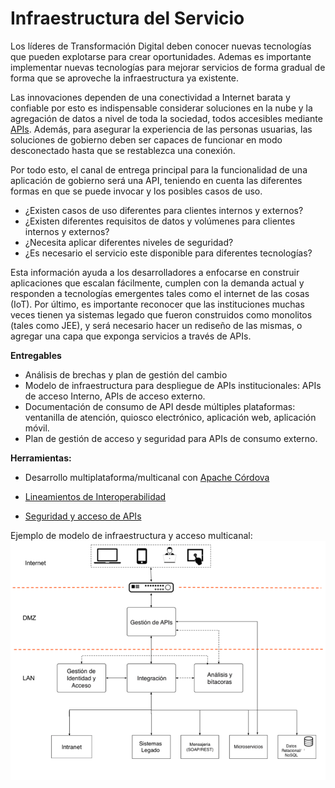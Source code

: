 
# Infraestructura del Servicio

Los líderes de Transformación Digital deben conocer nuevas tecnologías que pueden explotarse para crear oportunidades. Ademas es importante implementar nuevas tecnologías para mejorar servicios de forma gradual de forma que se aproveche la infraestructura ya existente.

 Las innovaciones dependen de una conectividad a Internet barata y confiable por esto es indispensable considerar soluciones en la nube y la agregación de datos a nivel de toda la sociedad, todos accesibles mediante [APIs](https://es.wikipedia.org/wiki/Interfaz_de_programaci%C3%B3n_de_aplicaciones). Además, para asegurar la experiencia de las personas usuarias, las soluciones de gobierno deben ser capaces de funcionar en modo desconectado hasta que se restablezca una conexión.

Por todo esto, el canal de entrega principal para la funcionalidad de una aplicación de gobierno será una API, teniendo en cuenta las diferentes formas en que se puede invocar y los posibles casos de uso.

* ¿Existen casos de uso diferentes para clientes internos y externos?
* ¿Existen diferentes requisitos de datos y volúmenes para clientes internos y externos?
* ¿Necesita aplicar diferentes niveles de seguridad?
* ¿Es necesario el servicio este disponible para diferentes tecnologías?

Esta información ayuda a los desarrolladores a enfocarse en construir aplicaciones que escalan fácilmente, cumplen con la demanda actual y responden a tecnologías emergentes tales como el internet de las cosas (IoT). Por último, es importante reconocer que las instituciones muchas veces tienen ya sistemas legado que fueron construidos como monolitos (tales como JEE), y será necesario hacer un rediseño de las mismas, o agregar una capa que exponga servicios a través de APIs.

**Entregables**

* Análisis de brechas y plan de gestión del cambio
* Modelo de infraestructura para despliegue de APIs institucionales: APIs de acceso Interno, APIs de acceso externo.
* Documentación de consumo de API desde múltiples plataformas: ventanilla de atención, quiosco electrónico, aplicación web, aplicación móvil.
* Plan de gestión de acceso y seguridad para APIs de consumo externo.

**Herramientas:**

* Desarrollo multiplataforma/multicanal con [Apache Córdova](https://cordova.apache.org/) 
* [Lineamientos de Interoperabilidad](https://www.gobiernoelectronico.gob.sv/?p=608)

* [Seguridad y acceso de APIs](https://github.com/shieldfy/API-Security-Checklist/blob/master/README-es.md)

Ejemplo de modelo de infraestructura y acceso multicanal:
![](infraestructura.png)
